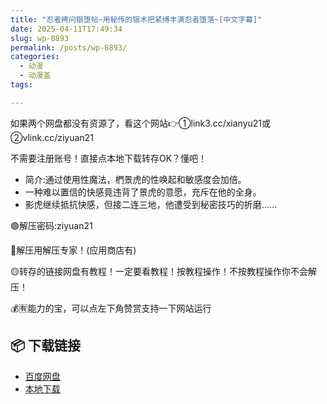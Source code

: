 ```yaml
---
title: "忍者拷问银堕帖~用秘传的银术把紧缚丰满忍者堕落~[中文字幕]"
date: 2025-04-11T17:49:34
slug: wp-8893
permalink: /posts/wp-8893/
categories:
  - 动漫
  - 动漫盖
tags:

---
```


如果两个网盘都没有资源了，看这个网站👉①link3.cc/xianyu21或②vlink.cc/ziyuan21

不需要注册账号！直接点本地下载转存OK？懂吧！

*   简介:通过使用性魔法，椚景虎的性唤起和敏感度会加倍。
*   一种难以置信的快感竟违背了景虎的意愿，充斥在他的全身。
*   影虎继续抵抗快感，但接二连三地，他遭受到秘密技巧的折磨……

🟢解压密码:ziyuan21

🔵解压用解压专家！(应用商店有)

🟡转存的链接网盘有教程！一定要看教程！按教程操作！不按教程操作你不会解压！

💰🈶能力的宝，可以点左下角赞赏支持一下网站运行

## 📦 下载链接
- [百度网盘](https://blziyuan21.com/pay-download/8893?key=d202beb333&down_id=0)
- [本地下载](https://blziyuan21.com/pay-download/8893?key=d202beb333&down_id=1)


